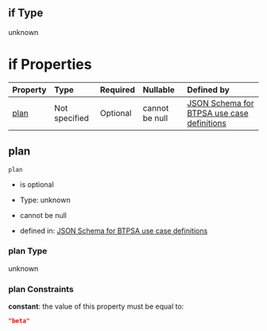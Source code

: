 ## if Type

unknown

# if Properties

| Property      | Type          | Required | Nullable       | Defined by                                                                                                                                                                                                                                  |
| :------------ | :------------ | :------- | :------------- | :------------------------------------------------------------------------------------------------------------------------------------------------------------------------------------------------------------------------------------------ |
| [plan](#plan) | Not specified | Optional | cannot be null | [JSON Schema for BTPSA use case definitions](btpsa-usecase-properties-services-items-allof-1-then-allof-93-then-allof-0-if-properties-plan.md "undefined#/properties/services/items/allOf/1/then/allOf/93/then/allOf/0/if/properties/plan") |

## plan



`plan`

*   is optional

*   Type: unknown

*   cannot be null

*   defined in: [JSON Schema for BTPSA use case definitions](btpsa-usecase-properties-services-items-allof-1-then-allof-93-then-allof-0-if-properties-plan.md "undefined#/properties/services/items/allOf/1/then/allOf/93/then/allOf/0/if/properties/plan")

### plan Type

unknown

### plan Constraints

**constant**: the value of this property must be equal to:

```json
"beta"
```
